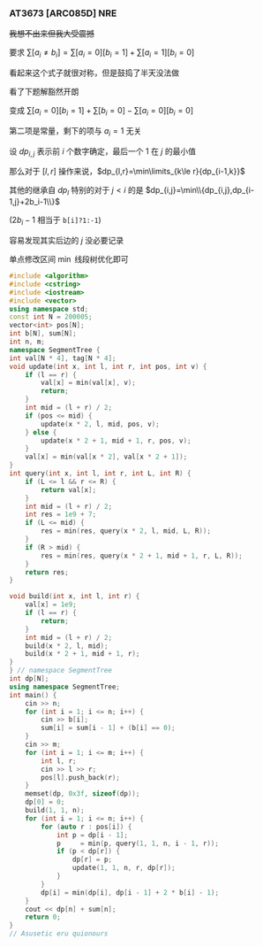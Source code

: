 ### AT3673 [ARC085D] NRE

~~我想不出来但我大受震撼~~

要求 $\sum[a_i\neq b_i]=\sum[a_i=0][b_i=1]+\sum[a_i=1][b_i=0]$

看起来这个式子就很对称，但是鼓捣了半天没法做

看了下题解豁然开朗

变成 $\sum[a_i=0][b_i=1]+\sum[b_i=0]-\sum[a_i=0][b_i=0]$

第二项是常量，剩下的项与 $a_i=1$ 无关

设 $dp_{i,j}$ 表示前 $i$ 个数字确定，最后一个 $1$ 在 $j$ 的最小值

那么对于 $[l,r]$ 操作来说，$dp_{l,r}=\min\limits_{k\le r}{dp_{i-1,k}}$

其他的继承自 $dp_l$ 特别的对于 $j<i$ 的是 $dp_{i,j}=\min\\{dp_{i,j},dp_{i-1,j}+2b_i-1\\}$

($2b_i-1$ 相当于 ```b[i]?1:-1```)

容易发现其实后边的 $j$ 没必要记录

单点修改区间 $\min$ 线段树优化即可

```cpp
#include <algorithm>
#include <cstring>
#include <iostream>
#include <vector>
using namespace std;
const int N = 200005;
vector<int> pos[N];
int b[N], sum[N];
int n, m;
namespace SegmentTree {
int val[N * 4], tag[N * 4];
void update(int x, int l, int r, int pos, int v) {
    if (l == r) {
        val[x] = min(val[x], v);
        return;
    }
    int mid = (l + r) / 2;
    if (pos <= mid) {
        update(x * 2, l, mid, pos, v);
    } else {
        update(x * 2 + 1, mid + 1, r, pos, v);
    }
    val[x] = min(val[x * 2], val[x * 2 + 1]);
}
int query(int x, int l, int r, int L, int R) {
    if (L <= l && r <= R) {
        return val[x];
    }
    int mid = (l + r) / 2;
    int res = 1e9 + 7;
    if (L <= mid) {
        res = min(res, query(x * 2, l, mid, L, R));
    }
    if (R > mid) {
        res = min(res, query(x * 2 + 1, mid + 1, r, L, R));
    }
    return res;
}

void build(int x, int l, int r) {
    val[x] = 1e9;
    if (l == r) {
        return;
    }
    int mid = (l + r) / 2;
    build(x * 2, l, mid);
    build(x * 2 + 1, mid + 1, r);
}
} // namespace SegmentTree
int dp[N];
using namespace SegmentTree;
int main() {
    cin >> n;
    for (int i = 1; i <= n; i++) {
        cin >> b[i];
        sum[i] = sum[i - 1] + (b[i] == 0);
    }
    cin >> m;
    for (int i = 1; i <= m; i++) {
        int l, r;
        cin >> l >> r;
        pos[l].push_back(r);
    }
    memset(dp, 0x3f, sizeof(dp));
    dp[0] = 0;
    build(1, 1, n);
    for (int i = 1; i <= n; i++) {
        for (auto r : pos[i]) {
            int p = dp[i - 1];
            p     = min(p, query(1, 1, n, i - 1, r));
            if (p < dp[r]) {
                dp[r] = p;
                update(1, 1, n, r, dp[r]);
            }
        }
        dp[i] = min(dp[i], dp[i - 1] + 2 * b[i] - 1);
    }
    cout << dp[n] + sum[n];
    return 0;
}
// Asusetic eru quionours
```